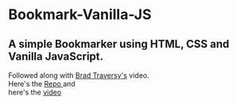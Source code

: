 # Bookmark-Vanilla-JS
## A simple Bookmarker using HTML, CSS and Vanilla JavaScript. <br>
Followed along with <a href="https://github.com/bradtraversy">Brad Traversy's</a> video. <br>
Here's the <a href="https://github.com/bradtraversy/bookmarker">Repo </a> and <br>
here's the <a href="#"> video </a>
